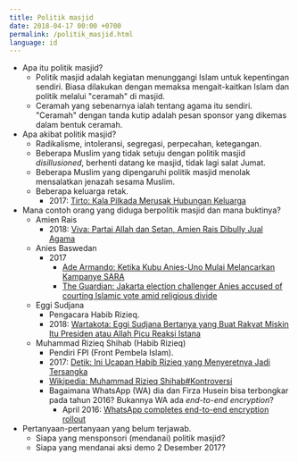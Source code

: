```yaml
---
title: Politik masjid
date: 2018-04-17 00:00 +0700
permalink: /politik_masjid.html
language: id
---
```


- Apa itu politik masjid?
    - Politik masjid adalah kegiatan menunggangi Islam untuk kepentingan sendiri.
    Biasa dilakukan dengan memaksa mengait-kaitkan Islam dan politik
    melalui "ceramah" di masjid.
    - Ceramah yang sebenarnya ialah tentang agama itu sendiri.
    "Ceramah" dengan tanda kutip adalah pesan sponsor yang dikemas dalam bentuk ceramah.
- Apa akibat politik masjid?
    - Radikalisme, intoleransi, segregasi, perpecahan, ketegangan.
    - Beberapa Muslim yang tidak setuju dengan politik masjid *disillusioned*, berhenti datang ke masjid, tidak lagi salat Jumat.
    - Beberapa Muslim yang dipengaruhi politik masjid menolak mensalatkan jenazah sesama Muslim.
    - Beberapa keluarga retak.
        - 2017: [Tirto: Kala Pilkada Merusak Hubungan Keluarga](https://tirto.id/kala-pilkada-merusak-hubungan-keluarga-ci5h)
- Mana contoh orang yang diduga berpolitik masjid dan mana buktinya?
    - Amien Rais
        - 2018: [Viva: Partai Allah dan Setan, Amien Rais Dibully Jual Agama](https://www.viva.co.id/berita/nasional/1026616-partai-allah-dan-setan-amien-rais-dibully-jual-agama)
    - Anies Baswedan
        - 2017
            - [Ade Armando: Ketika Kubu Anies-Uno Mulai Melancarkan Kampanye SARA](http://www.madinaonline.id/c907-editorial/ketika-kubu-anies-uno-mulai-melancarkan-kampanye-sara/)
            - [The Guardian: Jakarta election challenger Anies accused of courting Islamic vote amid religious divide](https://www.theguardian.com/world/2017/apr/15/jakarta-election-challenger-anies-accused-of-courting-islamic-vote-amid-religious-divide)
    - Eggi Sudjana
        - Pengacara Habib Rizieq.
        - 2018: [Wartakota: Eggi Sudjana Bertanya yang Buat Rakyat Miskin Itu Presiden atau Allah Picu Reaksi Istana](http://wartakota.tribunnews.com/2018/04/16/eggi-sudjana-bertanya-yang-buat-rakyat-miskin-itu-presiden-atau-allah-picu-reaksi-istana)
    - Muhammad Rizieq Shihab (Habib Rizieq)
        - Pendiri FPI (Front Pembela Islam).
        - 2017: [Detik: Ini Ucapan Habib Rizieq yang Menyeretnya Jadi Tersangka](https://news.detik.com/berita/d-3409529/ini-ucapan-habib-rizieq-yang-menyeretnya-jadi-tersangka)
        - [Wikipedia: Muhammad Rizieq Shihab#Kontroversi](https://id.wikipedia.org/wiki/Muhammad_Rizieq_Shihab#Kontroversi)
        - Bagaimana WhatsApp (WA) dia dan Firza Husein bisa terbongkar pada tahun 2016? Bukannya WA ada *end-to-end encryption*?
            - April 2016: [WhatsApp completes end-to-end encryption rollout
            ](https://techcrunch.com/2016/04/05/whatsapp-completes-end-to-end-encryption-rollout/)
- Pertanyaan-pertanyaan yang belum terjawab.
    - Siapa yang mensponsori (mendanai) politik masjid?
    - Siapa yang mendanai aksi demo 2 Desember 2017?
